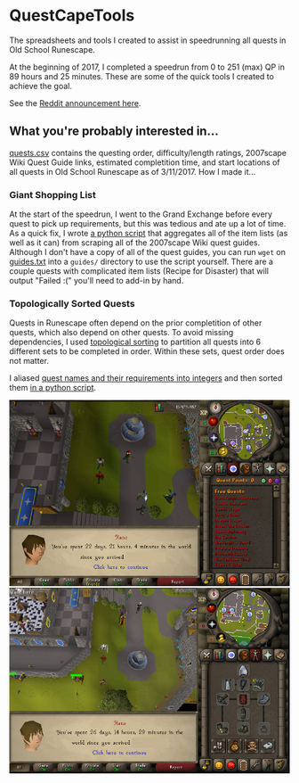 # QuestCapeTools
The spreadsheets and tools I created to assist in speedrunning all quests in Old School Runescape.

At the beginning of 2017, I completed a speedrun from 0 to 251 (max) QP in 89 hours and 25 minutes. These are some of the quick tools I created to achieve the goal. 

See the [Reddit announcement here](https://www.reddit.com/r/2007scape/comments/5xb3k8/ive_finished_a_speedrun_of_all_quests_in_osrs/).

## What you're probably interested in...
[quests.csv](quests.csv) contains the questing order, difficulty/length ratings, 2007scape Wiki Quest Guide links, estimated completition time, and start locations of all quests in Old School Runescape as of 3/11/2017. How I made it...

### Giant Shopping List
At the start of the speedrun, I went to the Grand Exchange before every quest to pick up requirements, but this was tedious and ate up a lot of time. As a quick fix, I wrote [a python script](print_items.py) that aggregates all of the item lists (as well as it can) from scraping all of the 2007scape Wiki quest guides. Although I don't have a copy of all of the quest guides, you can run `wget` on [guides.txt](guides.txt) into a `guides/` directory to use the script yourself. There are a couple quests with complicated item lists (Recipe for Disaster) that will output "Failed :(" you'll need to add-in by hand.

### Topologically Sorted Quests
Quests in Runescape often depend on the prior completition of other quests, which also depend on other quests. To avoid missing dependencies, I used [topological sorting](https://en.wikipedia.org/wiki/Topological_sorting) to partition all quests into 6 different sets to be completed in order. Within these sets, quest order does not matter.

I aliased [quest names and their requirements into integers](dag.csv) and then sorted them [in a python script](toposort.py).

![0QP](BeforeProofMasked.png)
![251QP](AfterProofMasked.png)
